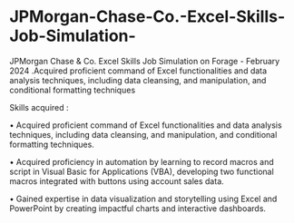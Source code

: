 # JPMorgan-Chase-Co.-Excel-Skills-Job-Simulation-
JPMorgan Chase &amp; Co. Excel Skills Job Simulation on Forage - February 2024 .Acquired proficient command of Excel functionalities and data analysis techniques, including data cleansing, and manipulation, and conditional formatting techniques

Skills acquired :

•	Acquired proficient command of Excel functionalities and data analysis techniques, including data cleansing, and manipulation, and conditional formatting techniques.

•	Acquired proficiency in automation by learning to record macros and script in Visual Basic for Applications (VBA), developing two functional macros integrated with buttons using account sales data.

•	Gained expertise in data visualization and storytelling using Excel and PowerPoint by creating impactful charts and interactive dashboards.
